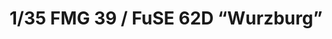 ---
layout: product
title: "1/35 FMG 39 / FuSE 62D “Wurzburg”"
price: "3200" 
desc: "Maketa"
img_path: "/assets/img/DW35014.webp"
brand: "Das Werk"
available: false
special_offer: false
new: false
soon: false
cat: "010000"
subcat: "011100"
subsubcat: "0N/A"
sifra: "DW35014"
popular: false
spec: false
---